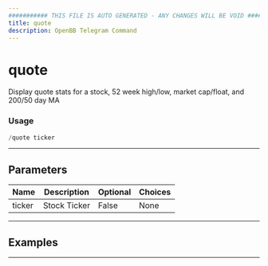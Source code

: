 ```yaml
---
########### THIS FILE IS AUTO GENERATED - ANY CHANGES WILL BE VOID ###########
title: quote
description: OpenBB Telegram Command
---
```


# quote

Display quote stats for a stock, 52 week high/low, market cap/float, and 200/50 day MA

### Usage

```python wordwrap
/quote ticker
```

---

## Parameters

| Name | Description | Optional | Choices |
| ---- | ----------- | -------- | ------- |
| ticker | Stock Ticker | False | None |


---

## Examples


---
